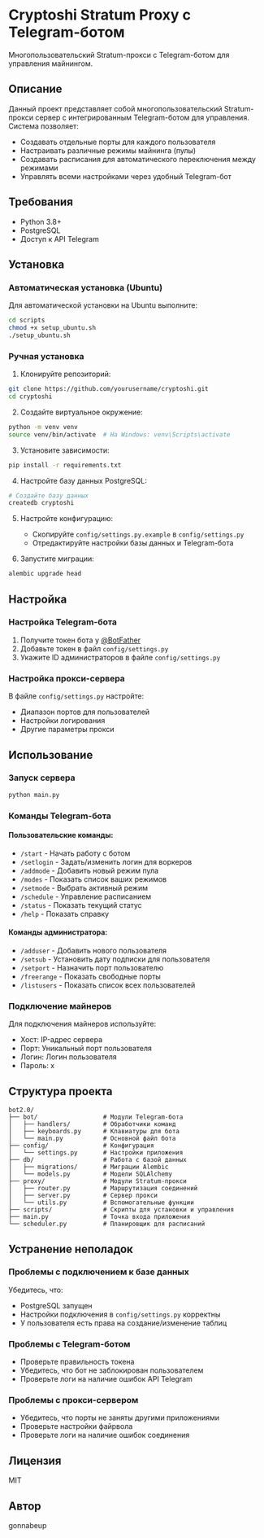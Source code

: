# Cryptoshi Stratum Proxy с Telegram-ботом

Многопользовательский Stratum-прокси с Telegram-ботом для управления майнингом.

## Описание

Данный проект представляет собой многопользовательский Stratum-прокси сервер с интегрированным Telegram-ботом для управления. Система позволяет:

- Создавать отдельные порты для каждого пользователя
- Настраивать различные режимы майнинга (пулы)
- Создавать расписания для автоматического переключения между режимами
- Управлять всеми настройками через удобный Telegram-бот

## Требования

- Python 3.8+
- PostgreSQL
- Доступ к API Telegram

## Установка

### Автоматическая установка (Ubuntu)

Для автоматической установки на Ubuntu выполните:

```bash
cd scripts
chmod +x setup_ubuntu.sh
./setup_ubuntu.sh
```

### Ручная установка

1. Клонируйте репозиторий:
```bash
git clone https://github.com/yourusername/cryptoshi.git
cd cryptoshi
```

2. Создайте виртуальное окружение:
```bash
python -m venv venv
source venv/bin/activate  # На Windows: venv\Scripts\activate
```

3. Установите зависимости:
```bash
pip install -r requirements.txt
```

4. Настройте базу данных PostgreSQL:
```bash
# Создайте базу данных
createdb cryptoshi
```

5. Настройте конфигурацию:
   - Скопируйте `config/settings.py.example` в `config/settings.py`
   - Отредактируйте настройки базы данных и Telegram-бота

6. Запустите миграции:
```bash
alembic upgrade head
```

## Настройка

### Настройка Telegram-бота

1. Получите токен бота у [@BotFather](https://t.me/BotFather)
2. Добавьте токен в файл `config/settings.py`
3. Укажите ID администраторов в файле `config/settings.py`

### Настройка прокси-сервера

В файле `config/settings.py` настройте:
- Диапазон портов для пользователей
- Настройки логирования
- Другие параметры прокси

## Использование

### Запуск сервера

```bash
python main.py
```

### Команды Telegram-бота

#### Пользовательские команды:

- `/start` - Начать работу с ботом
- `/setlogin` - Задать/изменить логин для воркеров
- `/addmode` - Добавить новый режим пула
- `/modes` - Показать список ваших режимов
- `/setmode` - Выбрать активный режим
- `/schedule` - Управление расписанием
- `/status` - Показать текущий статус
- `/help` - Показать справку

#### Команды администратора:

- `/adduser` - Добавить нового пользователя
- `/setsub` - Установить дату подписки для пользователя
- `/setport` - Назначить порт пользователю
- `/freerange` - Показать свободные порты
- `/listusers` - Показать список всех пользователей

### Подключение майнеров

Для подключения майнеров используйте:
- Хост: IP-адрес сервера
- Порт: Уникальный порт пользователя
- Логин: Логин пользователя
- Пароль: x

## Структура проекта

```
bot2.0/
├── bot/                  # Модули Telegram-бота
│   ├── handlers/         # Обработчики команд
│   ├── keyboards.py      # Клавиатуры для бота
│   └── main.py           # Основной файл бота
├── config/               # Конфигурация
│   └── settings.py       # Настройки приложения
├── db/                   # Работа с базой данных
│   ├── migrations/       # Миграции Alembic
│   └── models.py         # Модели SQLAlchemy
├── proxy/                # Модули Stratum-прокси
│   ├── router.py         # Маршрутизация соединений
│   ├── server.py         # Сервер прокси
│   └── utils.py          # Вспомогательные функции
├── scripts/              # Скрипты для установки и управления
├── main.py               # Точка входа приложения
└── scheduler.py          # Планировщик для расписаний
```

## Устранение неполадок

### Проблемы с подключением к базе данных

Убедитесь, что:
- PostgreSQL запущен
- Настройки подключения в `config/settings.py` корректны
- У пользователя есть права на создание/изменение таблиц

### Проблемы с Telegram-ботом

- Проверьте правильность токена
- Убедитесь, что бот не заблокирован пользователем
- Проверьте логи на наличие ошибок API Telegram

### Проблемы с прокси-сервером

- Убедитесь, что порты не заняты другими приложениями
- Проверьте настройки файрвола
- Проверьте логи на наличие ошибок соединения

## Лицензия

MIT

## Автор

gonnabeup
